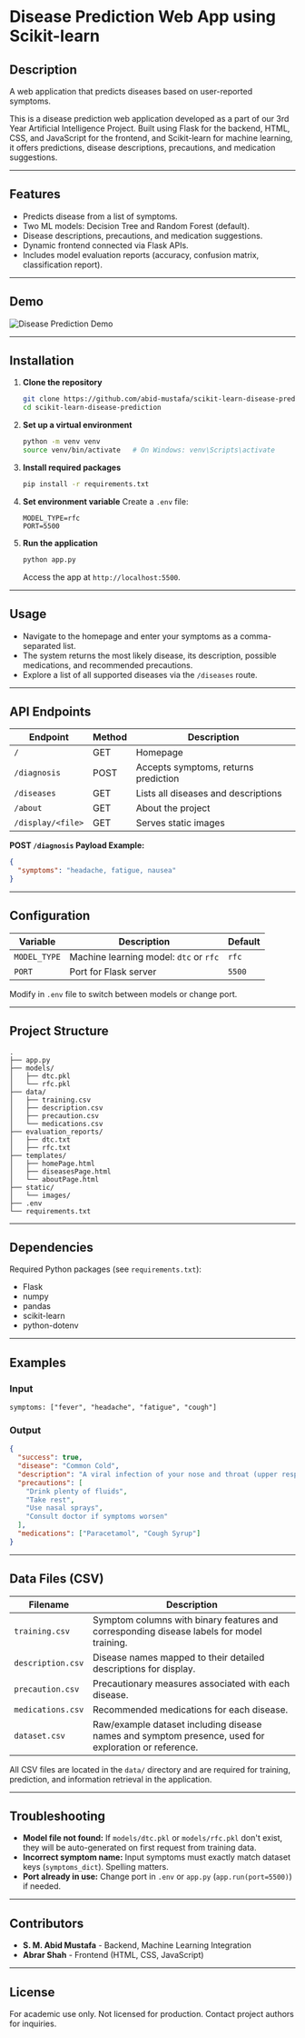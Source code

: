 # Disease Prediction Web App using Scikit-learn

## Description

A web application that predicts diseases based on user-reported symptoms.

This is a disease prediction web application developed as a part of our 3rd Year Artificial Intelligence Project. Built using Flask for the backend, HTML, CSS, and JavaScript for the frontend, and Scikit-learn for machine learning, it offers predictions, disease descriptions, precautions, and medication suggestions.

---

## Features

* Predicts disease from a list of symptoms.
* Two ML models: Decision Tree and Random Forest (default).
* Disease descriptions, precautions, and medication suggestions.
* Dynamic frontend connected via Flask APIs.
* Includes model evaluation reports (accuracy, confusion matrix, classification report).

---

## Demo

![Disease Prediction Demo](https://github.com/user-attachments/assets/c018ed5d-e819-413c-b417-2d8cb242c42f)

---

## Installation

1. **Clone the repository**

   ```bash
   git clone https://github.com/abid-mustafa/scikit-learn-disease-prediction.git
   cd scikit-learn-disease-prediction
   ```

2. **Set up a virtual environment**

   ```bash
   python -m venv venv
   source venv/bin/activate   # On Windows: venv\Scripts\activate
   ```

3. **Install required packages**

   ```bash
   pip install -r requirements.txt
   ```

4. **Set environment variable**
   Create a `.env` file:

   ```env
   MODEL_TYPE=rfc
   PORT=5500
   ```

5. **Run the application**

   ```bash
   python app.py
   ```

   Access the app at `http://localhost:5500`.

---

## Usage

* Navigate to the homepage and enter your symptoms as a comma-separated list.
* The system returns the most likely disease, its description, possible medications, and recommended precautions.
* Explore a list of all supported diseases via the `/diseases` route.

---

## API Endpoints

| Endpoint          | Method | Description                          |
| ----------------- | ------ | ------------------------------------ |
| `/`               | GET    | Homepage                             |
| `/diagnosis`      | POST   | Accepts symptoms, returns prediction |
| `/diseases`       | GET    | Lists all diseases and descriptions  |
| `/about`          | GET    | About the project                    |
| `/display/<file>` | GET    | Serves static images                 |

**POST `/diagnosis` Payload Example:**

```json
{
  "symptoms": "headache, fatigue, nausea"
}
```

---

## Configuration

| Variable     | Description                            | Default |
| ------------ | -------------------------------------- | ------- |
| `MODEL_TYPE` | Machine learning model: `dtc` or `rfc` | `rfc`   |
| `PORT`       | Port for Flask server                  | `5500`  |

Modify in `.env` file to switch between models or change port.

---

## Project Structure

```
.
├── app.py
├── models/
│   ├── dtc.pkl
│   └── rfc.pkl
├── data/
│   ├── training.csv
│   ├── description.csv
│   ├── precaution.csv
│   └── medications.csv
├── evaluation_reports/
│   ├── dtc.txt
│   ├── rfc.txt
├── templates/
│   ├── homePage.html
│   ├── diseasesPage.html
│   └── aboutPage.html
├── static/
│   └── images/
├── .env
└── requirements.txt
```

---

## Dependencies

Required Python packages (see `requirements.txt`):

* Flask
* numpy
* pandas
* scikit-learn
* python-dotenv

---

## Examples

### Input

```
symptoms: ["fever", "headache", "fatigue", "cough"]
```

### Output

```json
{
  "success": true,
  "disease": "Common Cold",
  "description": "A viral infection of your nose and throat (upper respiratory tract).",
  "precautions": [
    "Drink plenty of fluids",
    "Take rest",
    "Use nasal sprays",
    "Consult doctor if symptoms worsen"
  ],
  "medications": ["Paracetamol", "Cough Syrup"]
}
```

---
## Data Files (CSV)

| Filename          | Description                                                                                          |
| ----------------- | ---------------------------------------------------------------------------------------------------- |
| `training.csv`    | Symptom columns with binary features and corresponding disease labels for model training.            |
| `description.csv` | Disease names mapped to their detailed descriptions for display.                                     |
| `precaution.csv`  | Precautionary measures associated with each disease.                                                 |
| `medications.csv` | Recommended medications for each disease.                                                            |
| `dataset.csv`     | Raw/example dataset including disease names and symptom presence, used for exploration or reference. |

All CSV files are located in the `data/` directory and are required for training, prediction, and information retrieval in the application.

---

## Troubleshooting

* **Model file not found:** If `models/dtc.pkl` or `models/rfc.pkl` don't exist, they will be auto-generated on first request from training data.
* **Incorrect symptom name:** Input symptoms must exactly match dataset keys (`symptoms_dict`). Spelling matters.
* **Port already in use:** Change port in `.env` or `app.py` (`app.run(port=5500)`) if needed.

---

## Contributors

* **S. M. Abid Mustafa** - Backend, Machine Learning Integration
* **Abrar Shah** - Frontend (HTML, CSS, JavaScript)

---

## License

For academic use only. Not licensed for production. Contact project authors for inquiries.
